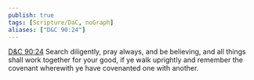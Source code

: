 ```yaml
---
publish: true
tags: [Scripture/DaC, noGraph]
aliases: ["D&C 90:24"]
---
```

[D&C 90:24](https://churchofjesuschrist.org/study/scriptures/dc-testament/dc/90?lang=eng&id=p24#p24) Search diligently, pray always, and be believing, and all things shall work together for your good, if ye walk uprightly and remember the covenant wherewith ye have covenanted one with another.
